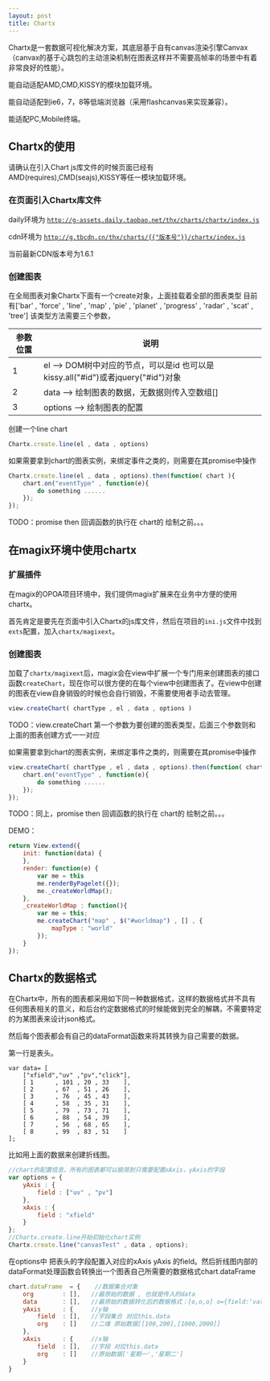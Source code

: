 ```yaml
---
layout: post
title: Chartx
---
```


Chartx是一套数据可视化解决方案，其底层基于自有canvas渲染引擎Canvax（canvax的基于心跳包的主动渲染机制在图表这样并不需要高帧率的场景中有着非常良好的性能）。

能自动适配AMD,CMD,KISSY的模块加载环境。

能自动适配到ie6，7，8等低端浏览器（采用flashcanvas来实现兼容）。

能适配PC,Mobile终端。


## Chartx的使用

请确认在引入Chart js库文件的时候页面已经有AMD(requires),CMD(seajs),KISSY等任一模块加载环境。


### 在页面引入Chartx库文件

daily环境为 <code>http://g-assets.daily.taobao.net/thx/charts/chartx/index.js</code>

cdn环境为   <code>http://g.tbcdn.cn/thx/charts/{{"版本号"}}/chartx/index.js</code>

当前最新CDN版本号为1.6.1


### 创建图表

在全局图表对象Chartx下面有一个create对象，上面挂载着全部的图表类型
目前有['bar' , 'force' , 'line' , 'map' , 'pie' , 'planet' , 'progress' , 'radar' , 'scat' , 'tree']
该类型方法需要三个参数，

| 参数位置  | 说明 |
| --------- | ---- |
| 1 | el   --> DOM树中对应的节点，可以是id 也可以是kissy.all("#id")或者jquery("#id")对象 |
| 2 | data --> 绘制图表的数据，无数据则传入空数组[] |
| 3 | options --> 绘制图表的配置 |



创建一个line chart

```js
Chartx.create.line(el , data , options)
```


如果需要拿到chart的图表实例，来绑定事件之类的，则需要在其promise中操作

```js
Chartx.create.line(el , data , options).then(function( chart ){
    chart.on("eventType" , function(e){
        do something ......
    });
});

```

TODO：promise then 回调函数的执行在 chart的 绘制之前。。。



## 在magix环境中使用chartx
### 扩展插件


在magix的OPOA项目环境中，我们提供magix扩展来在业务中方便的使用chartx。

首先肯定是要先在页面中引入Chartx的js库文件，然后在项目的<code>ini.js</code>文件中找到<code>exts</code>配置，加入<code>chartx/magixext</code>。


### 创建图表


加载了<code>chartx/magixext</code>后，magix会在view中扩展一个专门用来创建图表的接口函数<code>createChart</code>，现在你可以很方便的在每个view中创建图表了。在view中创建的图表在view自身销毁的时候也会自行销毁，不需要使用者手动去管理。


```js
view.createChart( chartType , el , data , options )
```

TODO：view.createChart 第一个参数为要创建的图表类型，后面三个参数则和上面的图表创建方式一一对应

如果需要拿到chart的图表实例，来绑定事件之类的，则需要在其promise中操作

```js
view.createChart( chartType , el , data , options).then(function( chart ){
    chart.on("eventType" , function(e){
        do something ......
    });
});

```

TODO：同上，promise then 回调函数的执行在 chart的 绘制之前。。。


DEMO：

```js
return View.extend({
    init: function(data) {
    },
    render: function(e) {
        var me = this
        me.renderByPagelet({});
        me._createWorldMap();
    },
    _createWorldMap : function(){
        var me = this;
        me.createChart("map" , $("#worldmap") , [] , {
            mapType : "world"
        });
    }
});

```

## Chartx的数据格式

在Chartx中，所有的图表都采用如下同一种数据格式，这样的数据格式并不具有任何图表相关的意义，和后台约定数据格式的时候能做到完全的解耦，不需要特定的为某图表来设计json格式。

然后每个图表都会有自己的dataFormat函数来将其转换为自己需要的数据。


第一行是表头。

```base
var data= [
    ["xfield","uv" ,"pv","click"],
    [ 1      , 101 , 20 , 33    ],
    [ 2      , 67  , 51 , 26    ],
    [ 3      , 76  , 45 , 43    ],
    [ 4      , 58  , 35 , 31    ],
    [ 5      , 79  , 73 , 71    ],
    [ 6      , 88  , 54 , 39    ],
    [ 7      , 56  , 68 , 65    ],
    [ 8      , 99  , 83 , 51    ]
];
```

比如用上面的数据来创建折线图。

```js
//chart的配置信息，所有的图表都可以极简到只需要配置xAxis，yAxis的字段
var options = {
    yAxis : {
        field : ["uv" , "pv"]
    },
    xAxis : {
        field : "xfield"
    }
};
//Chartx.create.line开始初始化chart实例
Chartx.create.line("canvasTest" , data , options);
```

在options中 把表头的字段配置入对应的xAxis yAxis 的field。然后折线图内部的dataFormat处理函数会转换出一个图表自己所需要的数据格式chart.dataFrame

```js
chart.dataFrame  = {    //数据集合对象
    org        : [],   //最原始的数据 , 也就是传入的data 
    data       : [],   //最原始的数据转化后的数据格式：[o,o,o] o={field:'val1',index:0,data:[1,2,3]}
    yAxis      : {     //y轴
        field  : [],   //字段集合 对应this.data
        org    : []    //二维 原始数据[[100,200],[1000,2000]]
    },
    xAxis      : {     //x轴
        field  : [],   //字段 对应this.data
        org    : []    //原始数据['星期一','星期二']
    }
}
```
